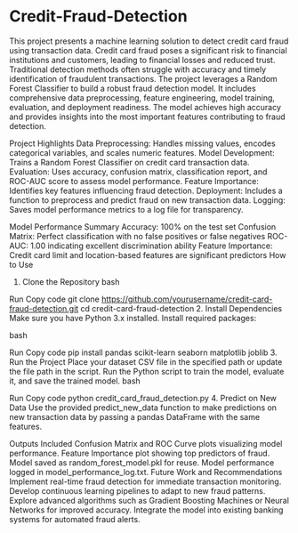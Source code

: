 # Credit-Fraud-Detection
This project presents a machine learning solution to detect credit card fraud using transaction data. Credit card fraud poses a significant risk to financial institutions and customers, leading to financial losses and reduced trust. Traditional detection methods often struggle with accuracy and timely identification of fraudulent transactions.
The project leverages a Random Forest Classifier to build a robust fraud detection model. It includes comprehensive data preprocessing, feature engineering, model training, evaluation, and deployment readiness. The model achieves high accuracy and provides insights into the most important features contributing to fraud detection.

Project Highlights
Data Preprocessing: Handles missing values, encodes categorical variables, and scales numeric features.
Model Development: Trains a Random Forest Classifier on credit card transaction data.
Evaluation: Uses accuracy, confusion matrix, classification report, and ROC-AUC score to assess model performance.
Feature Importance: Identifies key features influencing fraud detection.
Deployment: Includes a function to preprocess and predict fraud on new transaction data.
Logging: Saves model performance metrics to a log file for transparency.

Model Performance Summary
Accuracy: 100% on the test set
Confusion Matrix: Perfect classification with no false positives or false negatives
ROC-AUC: 1.00 indicating excellent discrimination ability
Feature Importance: Credit card limit and location-based features are significant predictors
How to Use
1. Clone the Repository
bash

Run
Copy code
git clone https://github.com/yourusername/credit-card-fraud-detection.git
cd credit-card-fraud-detection
2. Install Dependencies
Make sure you have Python 3.x installed. Install required packages:

bash

Run
Copy code
pip install pandas scikit-learn seaborn matplotlib joblib
3. Run the Project
Place your dataset CSV file in the specified path or update the file path in the script.
Run the Python script to train the model, evaluate it, and save the trained model.
bash

Run
Copy code
python credit_card_fraud_detection.py
4. Predict on New Data
Use the provided predict_new_data function to make predictions on new transaction data by passing a pandas DataFrame with the same features.

Outputs Included
Confusion Matrix and ROC Curve plots visualizing model performance.
Feature Importance plot showing top predictors of fraud.
Model saved as random_forest_model.pkl for reuse.
Model performance logged in model_performance_log.txt.
Future Work and Recommendations
Implement real-time fraud detection for immediate transaction monitoring.
Develop continuous learning pipelines to adapt to new fraud patterns.
Explore advanced algorithms such as Gradient Boosting Machines or Neural Networks for improved accuracy.
Integrate the model into existing banking systems for automated fraud alerts.
